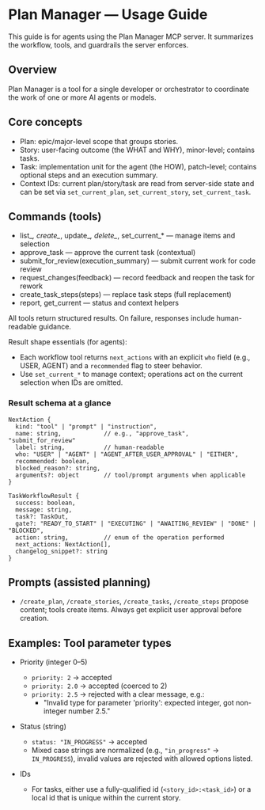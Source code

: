 # Plan Manager — Usage Guide

This guide is for agents using the Plan Manager MCP server. It summarizes the workflow, tools, and guardrails the server enforces.

## Overview

Plan Manager is a tool for a single developer or orchestrator to coordinate the work of one or more AI agents or models.

## Core concepts
- Plan: epic/major-level scope that groups stories.
- Story: user-facing outcome (the WHAT and WHY), minor-level; contains tasks.
- Task: implementation unit for the agent (the HOW), patch-level; contains optional steps and an execution summary.
- Context IDs: current plan/story/task are read from server-side state and can be set via `set_current_plan`, `set_current_story`, `set_current_task`.

## Commands (tools)
- list_*, create_*, update_*, delete_*, set_current_* — manage items and selection
- approve_task — approve the current task (contextual)
- submit_for_review(execution_summary) — submit current work for code review
- request_changes(feedback) — record feedback and reopen the task for rework
- create_task_steps(steps) — replace task steps (full replacement)
- report, get_current — status and context helpers

All tools return structured results. On failure, responses include human-readable guidance.

Result shape essentials (for agents):
- Each workflow tool returns `next_actions` with an explicit `who` field (e.g., USER, AGENT) and a `recommended` flag to steer behavior.
- Use `set_current_*` to manage context; operations act on the current selection when IDs are omitted.

### Result schema at a glance

```text
NextAction {
  kind: "tool" | "prompt" | "instruction",
  name: string,            // e.g., "approve_task", "submit_for_review"
  label: string,           // human-readable
  who: "USER" | "AGENT" | "AGENT_AFTER_USER_APPROVAL" | "EITHER",
  recommended: boolean,
  blocked_reason?: string,
  arguments?: object       // tool/prompt arguments when applicable
}

TaskWorkflowResult {
  success: boolean,
  message: string,
  task?: TaskOut,
  gate?: "READY_TO_START" | "EXECUTING" | "AWAITING_REVIEW" | "DONE" | "BLOCKED",
  action: string,          // enum of the operation performed
  next_actions: NextAction[],
  changelog_snippet?: string
}
```

## Prompts (assisted planning)
- `/create_plan`, `/create_stories`, `/create_tasks`, `/create_steps` propose content; tools create items. Always get explicit user approval before creation.

## Examples: Tool parameter types

- Priority (integer 0–5)
  - `priority: 2` → accepted
  - `priority: 2.0` → accepted (coerced to 2)
  - `priority: 2.5` → rejected with a clear message, e.g.:
    - "Invalid type for parameter 'priority': expected integer, got non-integer number 2.5."

- Status (string)
  - `status: "IN_PROGRESS"` → accepted
  - Mixed case strings are normalized (e.g., `"in_progress"` → `IN_PROGRESS`), invalid values are rejected with allowed options listed.

- IDs
  - For tasks, either use a fully-qualified id (`<story_id>:<task_id>`) or a local id that is unique within the current story.
